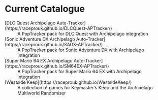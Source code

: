 # Current Catalogue

<dl>
    <dt>[DLC Quest Archipelago Auto-Tracker](https://raceprouk.github.io/DLCQuest-APTracker/)</dt>
    <dd>A PopTracker pack for DLC Quest with Archipelago integration</dd>
    <dt>[Sonic Adventure DX Archipelago Auto-Tracker](https://raceprouk.github.io/SADX-APTracker/)</dt>
    <dd>A PopTracker pack for Sonic Adventure DX with Archipelago integration</dd>
    <dt>[Super Mario 64 EX Archipelago Auto-Tracker](https://raceprouk.github.io/SM64EX-APTracker/)</dt>
    <dd>A PopTracker pack for Super Mario 64 EX with Archipelago integration</dd>
    <dt>[Westside Keep](https://raceprouk.github.io/WestsideKeep/)</dt>
    <dd>A collection of games for Keymaster's Keep and the Archipelago Multiworld Randomiser</dd>
</dl>
